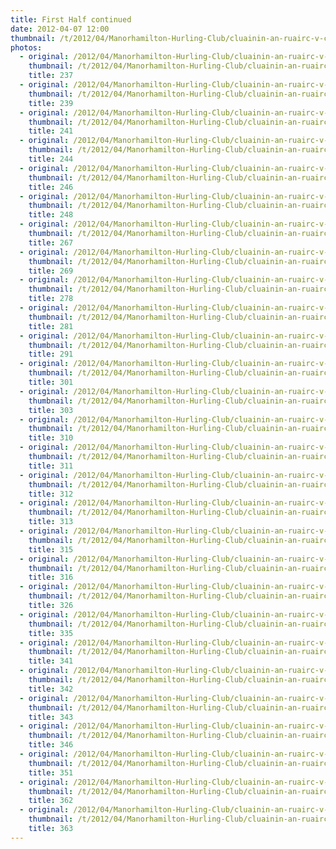 ```yaml
---
title: First Half continued
date: 2012-04-07 12:00
thumbnail: /t/2012/04/Manorhamilton-Hurling-Club/cluainin-an-ruairc-v-carrick-on-shannon/first-half-continued/237.jpg
photos:
  - original: /2012/04/Manorhamilton-Hurling-Club/cluainin-an-ruairc-v-carrick-on-shannon/first-half-continued/237.jpg
    thumbnail: /t/2012/04/Manorhamilton-Hurling-Club/cluainin-an-ruairc-v-carrick-on-shannon/first-half-continued/237.jpg
    title: 237
  - original: /2012/04/Manorhamilton-Hurling-Club/cluainin-an-ruairc-v-carrick-on-shannon/first-half-continued/239.jpg
    thumbnail: /t/2012/04/Manorhamilton-Hurling-Club/cluainin-an-ruairc-v-carrick-on-shannon/first-half-continued/239.jpg
    title: 239
  - original: /2012/04/Manorhamilton-Hurling-Club/cluainin-an-ruairc-v-carrick-on-shannon/first-half-continued/241.jpg
    thumbnail: /t/2012/04/Manorhamilton-Hurling-Club/cluainin-an-ruairc-v-carrick-on-shannon/first-half-continued/241.jpg
    title: 241
  - original: /2012/04/Manorhamilton-Hurling-Club/cluainin-an-ruairc-v-carrick-on-shannon/first-half-continued/244.jpg
    thumbnail: /t/2012/04/Manorhamilton-Hurling-Club/cluainin-an-ruairc-v-carrick-on-shannon/first-half-continued/244.jpg
    title: 244
  - original: /2012/04/Manorhamilton-Hurling-Club/cluainin-an-ruairc-v-carrick-on-shannon/first-half-continued/246.jpg
    thumbnail: /t/2012/04/Manorhamilton-Hurling-Club/cluainin-an-ruairc-v-carrick-on-shannon/first-half-continued/246.jpg
    title: 246
  - original: /2012/04/Manorhamilton-Hurling-Club/cluainin-an-ruairc-v-carrick-on-shannon/first-half-continued/248.jpg
    thumbnail: /t/2012/04/Manorhamilton-Hurling-Club/cluainin-an-ruairc-v-carrick-on-shannon/first-half-continued/248.jpg
    title: 248
  - original: /2012/04/Manorhamilton-Hurling-Club/cluainin-an-ruairc-v-carrick-on-shannon/first-half-continued/267.jpg
    thumbnail: /t/2012/04/Manorhamilton-Hurling-Club/cluainin-an-ruairc-v-carrick-on-shannon/first-half-continued/267.jpg
    title: 267
  - original: /2012/04/Manorhamilton-Hurling-Club/cluainin-an-ruairc-v-carrick-on-shannon/first-half-continued/269.jpg
    thumbnail: /t/2012/04/Manorhamilton-Hurling-Club/cluainin-an-ruairc-v-carrick-on-shannon/first-half-continued/269.jpg
    title: 269
  - original: /2012/04/Manorhamilton-Hurling-Club/cluainin-an-ruairc-v-carrick-on-shannon/first-half-continued/278.jpg
    thumbnail: /t/2012/04/Manorhamilton-Hurling-Club/cluainin-an-ruairc-v-carrick-on-shannon/first-half-continued/278.jpg
    title: 278
  - original: /2012/04/Manorhamilton-Hurling-Club/cluainin-an-ruairc-v-carrick-on-shannon/first-half-continued/281.jpg
    thumbnail: /t/2012/04/Manorhamilton-Hurling-Club/cluainin-an-ruairc-v-carrick-on-shannon/first-half-continued/281.jpg
    title: 281
  - original: /2012/04/Manorhamilton-Hurling-Club/cluainin-an-ruairc-v-carrick-on-shannon/first-half-continued/291.jpg
    thumbnail: /t/2012/04/Manorhamilton-Hurling-Club/cluainin-an-ruairc-v-carrick-on-shannon/first-half-continued/291.jpg
    title: 291
  - original: /2012/04/Manorhamilton-Hurling-Club/cluainin-an-ruairc-v-carrick-on-shannon/first-half-continued/301.jpg
    thumbnail: /t/2012/04/Manorhamilton-Hurling-Club/cluainin-an-ruairc-v-carrick-on-shannon/first-half-continued/301.jpg
    title: 301
  - original: /2012/04/Manorhamilton-Hurling-Club/cluainin-an-ruairc-v-carrick-on-shannon/first-half-continued/303.jpg
    thumbnail: /t/2012/04/Manorhamilton-Hurling-Club/cluainin-an-ruairc-v-carrick-on-shannon/first-half-continued/303.jpg
    title: 303
  - original: /2012/04/Manorhamilton-Hurling-Club/cluainin-an-ruairc-v-carrick-on-shannon/first-half-continued/310.jpg
    thumbnail: /t/2012/04/Manorhamilton-Hurling-Club/cluainin-an-ruairc-v-carrick-on-shannon/first-half-continued/310.jpg
    title: 310
  - original: /2012/04/Manorhamilton-Hurling-Club/cluainin-an-ruairc-v-carrick-on-shannon/first-half-continued/311.jpg
    thumbnail: /t/2012/04/Manorhamilton-Hurling-Club/cluainin-an-ruairc-v-carrick-on-shannon/first-half-continued/311.jpg
    title: 311
  - original: /2012/04/Manorhamilton-Hurling-Club/cluainin-an-ruairc-v-carrick-on-shannon/first-half-continued/312.jpg
    thumbnail: /t/2012/04/Manorhamilton-Hurling-Club/cluainin-an-ruairc-v-carrick-on-shannon/first-half-continued/312.jpg
    title: 312
  - original: /2012/04/Manorhamilton-Hurling-Club/cluainin-an-ruairc-v-carrick-on-shannon/first-half-continued/313.jpg
    thumbnail: /t/2012/04/Manorhamilton-Hurling-Club/cluainin-an-ruairc-v-carrick-on-shannon/first-half-continued/313.jpg
    title: 313
  - original: /2012/04/Manorhamilton-Hurling-Club/cluainin-an-ruairc-v-carrick-on-shannon/first-half-continued/315.jpg
    thumbnail: /t/2012/04/Manorhamilton-Hurling-Club/cluainin-an-ruairc-v-carrick-on-shannon/first-half-continued/315.jpg
    title: 315
  - original: /2012/04/Manorhamilton-Hurling-Club/cluainin-an-ruairc-v-carrick-on-shannon/first-half-continued/316.jpg
    thumbnail: /t/2012/04/Manorhamilton-Hurling-Club/cluainin-an-ruairc-v-carrick-on-shannon/first-half-continued/316.jpg
    title: 316
  - original: /2012/04/Manorhamilton-Hurling-Club/cluainin-an-ruairc-v-carrick-on-shannon/first-half-continued/326.jpg
    thumbnail: /t/2012/04/Manorhamilton-Hurling-Club/cluainin-an-ruairc-v-carrick-on-shannon/first-half-continued/326.jpg
    title: 326
  - original: /2012/04/Manorhamilton-Hurling-Club/cluainin-an-ruairc-v-carrick-on-shannon/first-half-continued/335.jpg
    thumbnail: /t/2012/04/Manorhamilton-Hurling-Club/cluainin-an-ruairc-v-carrick-on-shannon/first-half-continued/335.jpg
    title: 335
  - original: /2012/04/Manorhamilton-Hurling-Club/cluainin-an-ruairc-v-carrick-on-shannon/first-half-continued/341.jpg
    thumbnail: /t/2012/04/Manorhamilton-Hurling-Club/cluainin-an-ruairc-v-carrick-on-shannon/first-half-continued/341.jpg
    title: 341
  - original: /2012/04/Manorhamilton-Hurling-Club/cluainin-an-ruairc-v-carrick-on-shannon/first-half-continued/342.jpg
    thumbnail: /t/2012/04/Manorhamilton-Hurling-Club/cluainin-an-ruairc-v-carrick-on-shannon/first-half-continued/342.jpg
    title: 342
  - original: /2012/04/Manorhamilton-Hurling-Club/cluainin-an-ruairc-v-carrick-on-shannon/first-half-continued/343.jpg
    thumbnail: /t/2012/04/Manorhamilton-Hurling-Club/cluainin-an-ruairc-v-carrick-on-shannon/first-half-continued/343.jpg
    title: 343
  - original: /2012/04/Manorhamilton-Hurling-Club/cluainin-an-ruairc-v-carrick-on-shannon/first-half-continued/346.jpg
    thumbnail: /t/2012/04/Manorhamilton-Hurling-Club/cluainin-an-ruairc-v-carrick-on-shannon/first-half-continued/346.jpg
    title: 346
  - original: /2012/04/Manorhamilton-Hurling-Club/cluainin-an-ruairc-v-carrick-on-shannon/first-half-continued/351.jpg
    thumbnail: /t/2012/04/Manorhamilton-Hurling-Club/cluainin-an-ruairc-v-carrick-on-shannon/first-half-continued/351.jpg
    title: 351
  - original: /2012/04/Manorhamilton-Hurling-Club/cluainin-an-ruairc-v-carrick-on-shannon/first-half-continued/362.jpg
    thumbnail: /t/2012/04/Manorhamilton-Hurling-Club/cluainin-an-ruairc-v-carrick-on-shannon/first-half-continued/362.jpg
    title: 362
  - original: /2012/04/Manorhamilton-Hurling-Club/cluainin-an-ruairc-v-carrick-on-shannon/first-half-continued/363.jpg
    thumbnail: /t/2012/04/Manorhamilton-Hurling-Club/cluainin-an-ruairc-v-carrick-on-shannon/first-half-continued/363.jpg
    title: 363
---
```

